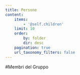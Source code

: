 ```yaml
---
title: Persone
content:
    items:
        - '@self.children'
    limit: 10
    order:
        by: folder
        dir: desc
    pagination: true
    url_taxonomy_filters: false
---
```


#Membri del Gruppo
